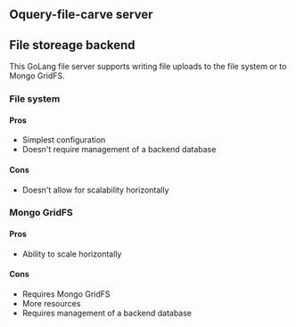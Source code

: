 ## Oquery-file-carve server

## File storeage backend
This GoLang file server supports writing file uploads to the file system or to Mongo GridFS. 

### File system
#### Pros
* Simplest configuration
* Doesn't require management of a backend database

#### Cons
* Doesn't allow for scalability horizontally

### Mongo GridFS
#### Pros
* Ability to scale horizontally 

#### Cons
* Requires Mongo GridFS
* More resources
* Requires management of a backend database